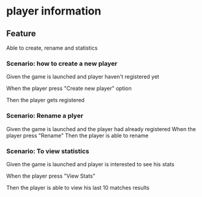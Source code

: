 # player information

## Feature

Able to create, rename and statistics

### Scenario: how to create a new player

  Given the game is launched and player haven't registered yet

  When the player press "Create new player" option

  Then the player gets registered

### Scenario: Rename a  plyer

  Given the game is launched and the player had already registered 
  When the player press "Rename" 
  Then the player is able to rename
  
### Scenario: To view statistics

  Given the game is launched and player is interested to see his stats

  When the player press "View Stats" 

  Then the player is able to view his last 10 matches results
